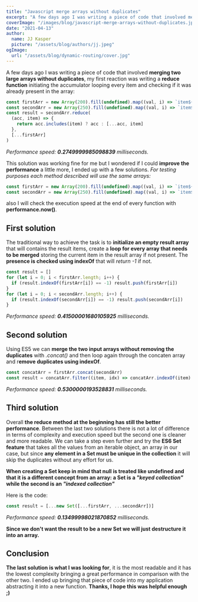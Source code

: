 ```yaml
---
title: "Javascript merge arrays without duplicates"
excerpt: "A few days ago I was writing a piece of code that involved merging two large arrays without duplicates, my first reaction was writing a reduce function initiating the accumulator looping every item and checking if it was already present in the array"
coverImage: "/images/blog/javascript-merge-arrays-without-duplicates.jpg"
date: "2021-04-13"
author:
  name: JJ Kasper
  picture: "/assets/blog/authors/jj.jpeg"
ogImage:
  url: "/assets/blog/dynamic-routing/cover.jpg"
---
```


A few days ago I was writing a piece of code that involved **merging two large arrays without duplicates**, my first reaction was writing a **reduce function** initiating the accumulator looping every item and checking if it was already present in the array:

```javascript
const firstArr = new Array(200).fill(undefined).map((val, i) => `item${i}`)
const secondArr = new Array(250).fill(undefined).map((val, i) => `item${i}`)
const result = secondArr.reduce(
  (acc, item) => {
    return acc.includes(item) ? acc : [...acc, item]
  },
  [...firstArr]
)
```

_Performance speed: **0.2749999985098839** milliseconds._

This solution was working fine for me but I wondered if I could **improve the performance** a little more, I ended up with a few solutions.
_For testing purposes each method described will use the same arrays:_

```javascript
const firstArr = new Array(200).fill(undefined).map((val, i) => `item${i}`)
const secondArr = new Array(250).fill(undefined).map((val, i) => `item${i}`)
```

also I will check the execution speed at the end of every function with **performance.now()**.

## First solution

The traditional way to achieve the task is to **initialize an empty result array** that will contains the result items, create a **loop for every array that needs to be merged** storing the current item in the result array if not present. The **presence is checked using indexOf** that will _return -1_ if not.

```javascript
const result = []
for (let i = 0; i < firstArr.length; i++) {
  if (result.indexOf(firstArr[i]) == -1) result.push(firstArr[i])
}
for (let i = 0; i < secondArr.length; i++) {
  if (result.indexOf(secondArr[i]) == -1) result.push(secondArr[i])
}
```

_Performance speed: **0.41500001680105925** milliseconds._

## Second solution

Using ES5 we can **merge the two input arrays without removing the duplicates** with _.concat()_ and then loop again through the concaten array and r**emove duplicates using indexOf**.

```javascript
const concatArr = firstArr.concat(secondArr)
const result = concatArr.filter((item, idx) => concatArr.indexOf(item) === idx)
```

_Performance speed: **0.5300000193528831** milliseconds._

## Third solution

Overall **the reduce method at the beginning has still the better performance**.
Between the last two solutions there is not a lot of difference in terms of complexity and execution speed but the second one is cleaner and more readable. We can take a step even further and try the **ES6 Set feature** that takes all the values from an iterable object, an array in our case, but since **any element in a Set must be unique in the collection** it will skip the duplicates without any effort for us.

**When creating a Set keep in mind that null is treated like undefined and that it is a different concept from an array: a Set is a _"keyed collection"_ while the second is an _"indexed collection"_**

Here is the code:

```javascript
const result = [...new Set([...firstArr, ...secondArr])]
```

_Performance speed: **0.13499998021870852** milliseconds._

**Since we don't want the result to be a new Set we will just destructure it into an array.**

## Conclusion

**The last solution is what I was looking for**, it is the most readable and it has the lowest complexity bringing a great performance in comparison with the other two. I ended up bringing that piece of code into my application abstracting it into a new function. **Thanks, I hope this was helpful enough ;)**
